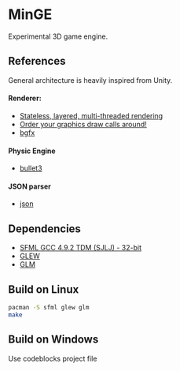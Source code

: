 # MinGE

Experimental 3D game engine.

## References

General architecture is heavily inspired from Unity.

#### Renderer:
 * [Stateless, layered, multi-threaded rendering](https://blog.molecular-matters.com/2014/11/06/stateless-layered-multi-threaded-rendering-part-1/)
 * [Order your graphics draw calls around!](http://realtimecollisiondetection.net/blog/?p=86)
 * [bgfx](https://github.com/bkaradzic/bgfx)

#### Physic Engine
 * [bullet3](https://github.com/bulletphysics/bullet3)

#### JSON parser
 * [json](https://github.com/nlohmann/json)


## Dependencies
* [SFML GCC 4.9.2 TDM (SJLJ) - 32-bit](https://www.sfml-dev.org/download/sfml/2.4.2/index-fr.php)
* [GLEW](http://glew.sourceforge.net/index.html)
* [GLM](https://github.com/g-truc/glm/releases/)

## Build on Linux

```bash
pacman -S sfml glew glm
make
```

## Build on Windows

Use codeblocks project file
